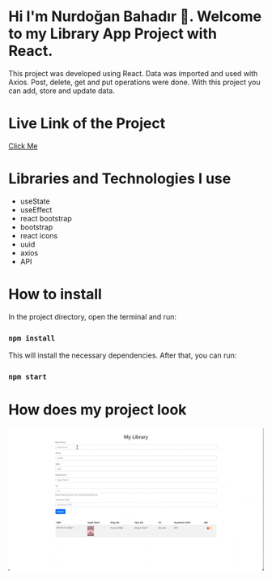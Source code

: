 # Hi I'm Nurdoğan Bahadır 👋. Welcome to my Library App Project with React.

This project was developed using React. Data was imported and used with Axios. Post, delete, get and put operations were done. With this project you can add, store and update data.

# Live Link of the Project

[Click Me](https://my-library-nurdoganbahadir.netlify.app/)

# Libraries and Technologies I use

- useState
- useEffect
- react bootstrap
- bootstrap
- react icons
- uuid
- axios
- API
  

# How to install

In the project directory, open the terminal and run:

### `npm install`

This will install the necessary dependencies. After that, you can run:

### `npm start`


# How does my project look

![My Library](./my-library.gif)
